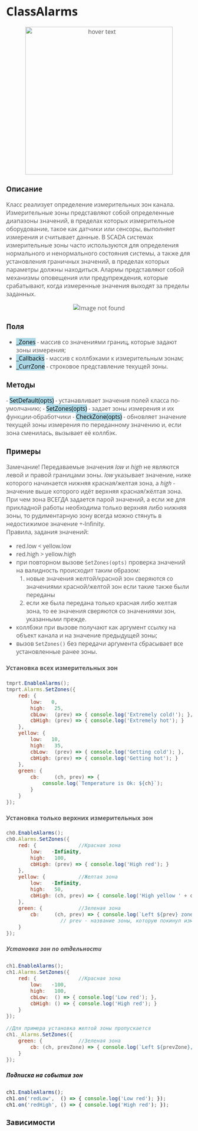 <div style = "font-family: 'Open Sans', sans-serif; font-size: 16px">

# ClassAlarms
<div style = "color: #555">
    <p align="center">
    <img src="./res/logo.png" width="400" title="hover text">
    </p>
</div>

### Описание
<div style = "color: #555">

Класс реализует определение измерительных зон канала. 
Измерительные зоны представляют собой определенные диапазоны значений, в пределах которых измерительное оборудование, такое как датчики или сенсоры, выполняет измерения и считывает данные. В SCADA системах измерительные зоны часто используются для определения нормального и ненормального состояния системы, а также для установления граничных значений, в пределах которых параметры должны находиться.
Алармы представляют собой механизмы оповещения или предупреждения, которые срабатывают, когда измеренные значения выходят за пределы заданных. 

<div align='center'>
    <img src="./res/zones_low_res.png" alt="Image not found">
</div>
</div>

### Поля
<div style = "color: #555">

- <mark style="background-color: lightblue">_Zones</mark> - массив со значениями границ, которые задают зоны измерения;
- <mark style="background-color: lightblue">_Callbacks</mark> - массив с коллбэками к измерительным зонам;
- <mark style="background-color: lightblue">_CurrZone</mark> - строковое представление текущей зоны.
</div>

### Методы
<div style = "color: #555">
- <mark style="background-color: lightblue">SetDefault(opts)</mark> - устанавливает значения полей класса по-умолчанию;
- <mark style="background-color: lightblue">SetZones(opts)</mark> - задает зоны измерения и их функции-обработчики
- <mark style="background-color: lightblue">CheckZone(opts)</mark> - обновляет значение текущей зоны измерения по переданному значению и, если зона сменилась, вызывает её коллбэк.
</div>

### Примеры
<div style = "color: #555">

Замечание! Передаваемые значения *low* и *high* не являются левой и правой границами зоны. *low* указывает значение, ниже которого начинается нижняя красная/желтая зона, а *high* - значение выше которого идёт верхняя красная/жёлтая зона. При чем зона ВСЕГДА задается парой значений, а если же для прикладной работы необходима только верхняя либо нижняя зоны, то рудиментарную зону всегда можно стянуть в недостижимое значение +-Infinity.  
Правила, задания значений:
- red.low < yellow.low
- red.high > yellow.high
- при повторном вызове `SetZones(opts)` проверка значений на валидность происходит таким образом: 
    1. новые значения желтой/красной зон сверяются со значениями красной/желтой зон если такие также были переданы
    2. если же была передана только красная либо желтая зона, то ее значения сверяются со значениями зон, указанными прежде. 
- коллбэки при вызове получают как аргумент ссылку на объект канала и на значение предыдущей зоны;
- вызов `SetZones()` без передачи аргумента сбрасывает все установленные ранее зоны.

#### Установка всех измерительных зон
```js
tmprt.EnableAlarms();
tmprt.Alarms.SetZones({         
    red: {              
        low:   0, 
        high:   25, 
        cbLow:  (prev) => { console.log('Extremely cold!'); },  // Реакция на попадание в Красную нижнюю зону
        cbHigh: (prev) => { console.log('Extremely hot'); }     // в Красную верхнюю зону
    },
    yellow: {     
        low:   10, 
        high:   35, 
        cbLow:  (prev) => { console.log('Getting cold'); },     // Реакция на попадание в Желтую нижнюю зону
        cbHigh: (prev) => { console.log('Getting hot'); }       // в Желтую верхнюю зону
    },
    green: { 
        cb:     (ch, prev) => {                                 //ch - текущее значение канала
            console.log(`Temperature is Ok: ${ch}`);            // Реакция на попадание в Зеленую зону
        } 
    }
});
```

#### Установка только верхних измерительных зон
```js
ch0.EnableAlarms();
ch0.Alarms.SetZones({         
    red: {              //Красная зона
        low:   -Infinity, 
        high:   100, 
        cbHigh: (prev) => { console.log('High red'); }
    },
    yellow: {           //Желтая зона
        low:   -Infinity, 
        high:   50, 
        cbHigh: (ch, prev) => { console.log('High yellow ' + ch.Value); } 
    },
    green: {            //Зеленая зона
        cb:     (ch, prev) => { console.log(`Left ${prev} zone, now in Green zone`); } 
                  // prev - название зоны, которую покинул измерительный канал
    }
});
```

##### Установка зон по отдельности
```js
ch1.EnableAlarms();
ch1.Alarms.SetZones({         
    red: {              //Красная зона
        low:   -100, 
        high:   100, 
        cbLow:  () => { console.log('Low red'); }, 
        cbHigh: () => { console.log('High red'); }
    }
});

//Для примера установка желтой зоны пропускается
ch1._Alarms.SetZones({
    green: {            //Зеленая зона
        cb: (ch, prevZone) => { console.log(`Left ${prevZone}, now GREEN zone`); } 
    }
});
```
</div>

##### Подписка на события зон
```js
ch1.EnableAlarms();
ch1.on('redLow',  () => { console.log('Low red'); });
ch1.on('redHigh', () => { console.log('High red'); });
```

### Зависимости
<div style = "color: #555">

</div>

</div>